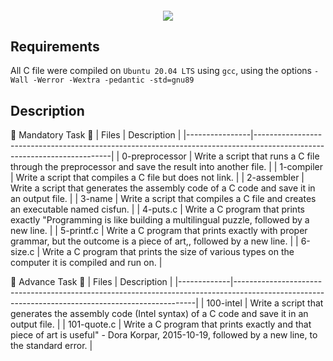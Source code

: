 <h4>
  <div class=HeaderSticker align="center">
    <img src="https://media.giphy.com/media/h408T6Y5GfmXBKW62l/giphy.gif"/>
  </div> 
</h4>

## Requirements

All C file were compiled on `Ubuntu 20.04 LTS` using `gcc`, using the options `-Wall -Werror -Wextra -pedantic -std=gnu89`

## Description
🌟 Mandatory Task 🌟
| Files          | Description                                                                                                            |
|----------------|------------------------------------------------------------------------------------------------------------------------|
| 0-preprocessor | Write a script that runs a C file through the preprocessor and save the result into another file.                      |
| 1-compiler     | Write a script that compiles a C file but does not link.                                                               |
| 2-assembler    | Write a script that generates the assembly code of a C code and save it in an output file.                             |
| 3-name         | Write a script that compiles a C file and creates an executable named cisfun.                                          |
| 4-puts.c       | Write a C program that prints exactly "Programming is like building a multilingual puzzle, followed by a new line.     |
| 5-printf.c     | Write a C program that prints exactly with proper grammar, but the outcome is a piece of art,, followed by a new line. |
| 6-size.c       | Write a C program that prints the size of various types on the computer it is compiled and run on.                     |

🌼 Advance Task 🌼
| Files       | Description                                                                                                                                      |
|-------------|--------------------------------------------------------------------------------------------------------------------------------------------------|
| 100-intel   | Write a script that generates the assembly code (Intel syntax) of a C code and save it in an output file.                                        |
| 101-quote.c | Write a C program that prints exactly and that piece of art is useful" - Dora Korpar, 2015-10-19, followed by a new line, to the standard error. |
